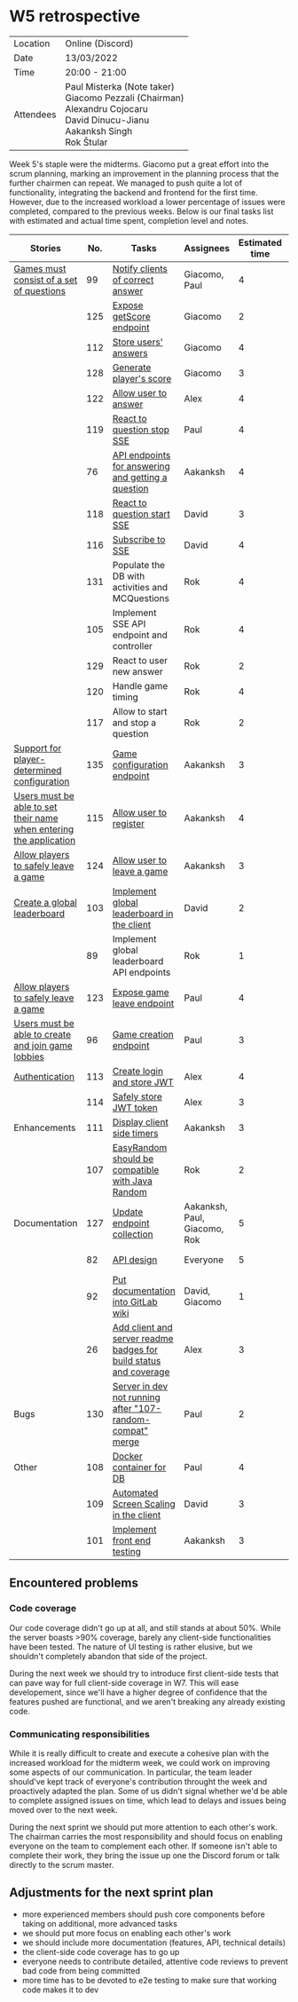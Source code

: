 # W5 retrospective

|   |   |
|---|---|
| Location  | Online (Discord) |
| Date		| 13/03/2022 |
| Time		| 20:00 - 21:00 |
| Attendees	| Paul Misterka (Note taker) <br> Giacomo Pezzali (Chairman)<br> Alexandru Cojocaru <br> David Dinucu-Jianu<br>  Aakanksh Singh<br>Rok Štular |

Week 5's staple were the midterms. Giacomo put a great effort into the scrum planning, marking an improvement in the planning process that the further chairmen can repeat. We managed to push quite a lot of functionality, integrating the backend and frontend for the first time. However, due to the increased workload a lower percentage of issues were completed, compared to the previous weeks. Below is our final tasks list with estimated and actual time spent, completion level and notes.

| Stories                                                                                                                                                                              | No. | Tasks                                                                                                                                                                                | Assignees                    | Estimated time | Time spent | Done   | Notes                                                                                                                                                                                                                                                                                                                                                                                 |
| ------------------------------------------------------------------------------------------------------------------------------------------------------------------------------------ | --- | ------------------------------------------------------------------------------------------------------------------------------------------------------------------------------------ | ---------------------------- | -------------- | ---------- | ------ | ------------------------------------------------------------------------------------------------------------------------------------------------------------------------------------------------------------------------------------------------------------------------------------------------------------------------------------------------------------------------------------- |
| [Games must consist of a set of questions](https://gitlab.ewi.tudelft.nl/cse1105/2021-2022/team-repositories/oopp-group-60/repository-template/-/issues/7)                           | 99  | [Notify clients of correct answer](https://gitlab.ewi.tudelft.nl/cse1105/2021-2022/team-repositories/oopp-group-60/repository-template/-/merge_requests/49)                          | Giacomo, Paul                | 4              | 8          | Yes    | Paul fixed some JPA relationships                                                                                                                                                                                                                                                                                                                                                     |
|                                                                                                                                                                                      | 125 | [Expose getScore endpoint](https://gitlab.ewi.tudelft.nl/cse1105/2021-2022/team-repositories/oopp-group-60/repository-template/-/merge_requests/55)                                  | Giacomo                      | 2              | 2          | Yes    |                                                                                                                                                                                                                                                                                                                                                                                       |
|                                                                                                                                                                                      | 112 | [Store users' answers](https://gitlab.ewi.tudelft.nl/cse1105/2021-2022/team-repositories/oopp-group-60/repository-template/-/merge_requests/63)                                      | Giacomo                      | 4              | 2          | No     |                                                                                                                                                                                                                                                                                                                                                                                       |
|                                                                                                                                                                                      | 128 | [Generate player's score](https://gitlab.ewi.tudelft.nl/cse1105/2021-2022/team-repositories/oopp-group-60/repository-template/-/issues/128)                                          | Giacomo                      | 3              | 0          | No     | [Blocked by #112](https://gitlab.ewi.tudelft.nl/cse1105/2021-2022/team-repositories/oopp-group-60/repository-template/-/issues/112)                                                                                                                                                                                                                                                   |
|                                                                                                                                                                                      | 122 | [Allow user to answer](https://gitlab.ewi.tudelft.nl/cse1105/2021-2022/team-repositories/oopp-group-60/repository-template/-/issues/122)                                             | Alex                         | 4              | 3          | No     |                                                                                                                                                                                                                                                                                                                                                                                       |
|                                                                                                                                                                                      | 119 | [React to question stop SSE](https://gitlab.ewi.tudelft.nl/cse1105/2021-2022/team-repositories/oopp-group-60/repository-template/-/issues/119)                                       | Paul                         | 4              | 0          | No     | Blocked by [#99](https://gitlab.ewi.tudelft.nl/cse1105/2021-2022/team-repositories/oopp-group-60/repository-template/-/issues/99), [#116](https://gitlab.ewi.tudelft.nl/cse1105/2021-2022/team-repositories/oopp-group-60/repository-template/-/issues/116), [#125](https://gitlab.ewi.tudelft.nl/cse1105/2021-2022/team-repositories/oopp-group-60/repository-template/-/issues/125) |
|                                                                                                                                                                                      | 76  | [API endpoints for answering and getting a question](https://gitlab.ewi.tudelft.nl/cse1105/2021-2022/team-repositories/oopp-group-60/repository-template/-/issues/76)                | Aakanksh                     | 4              | 5          | Yes    | Finish-up from W4                                                                                                                                                                                                                                                                                                                                                                     |
|                                                                                                                                                                                      | 118 | [React to question start SSE](https://gitlab.ewi.tudelft.nl/cse1105/2021-2022/team-repositories/oopp-group-60/repository-template/-/issues/118)                                      | David                        | 3              | 0          | No     |                                                                                                                                                                                                                                                                                                                                                                                       |
|                                                                                                                                                                                      | 116 | [Subscribe to SSE](https://gitlab.ewi.tudelft.nl/cse1105/2021-2022/team-repositories/oopp-group-60/repository-template/-/issues/116)                                                 | David                        | 4              | 1          | No     |                                                                                                                                                                                                                                                                                                                                                                                       |
|                                                                                                                                                                                      | 131 | Populate the DB with activities and MCQuestions                                                                                                                                      | Rok                          | 4              | 3          | Review | Awaiting approvals                                                                                                                                                                                                                                                                                                                                                                    |
|                                                                                                                                                                                      | 105 | Implement SSE API endpoint and controller                                                                                                                                            | Rok                          | 4              | 4          | Yes    |                                                                                                                                                                                                                                                                                                                                                                                       |
|                                                                                                                                                                                      | 129 | React to user new answer                                                                                                                                                             | Rok                          | 2              | 0          | No     |                                                                                                                                                                                                                                                                                                                                                                                       |
|                                                                                                                                                                                      | 120 | Handle game timing                                                                                                                                                                   | Rok                          | 4              | 0          | No     |                                                                                                                                                                                                                                                                                                                                                                                       |
|                                                                                                                                                                                      | 117 | Allow to start and stop a question                                                                                                                                                   | Rok                          | 2              | 0          | No     |                                                                                                                                                                                                                                                                                                                                                                                       |
| [Support for player-determined configuration](https://gitlab.ewi.tudelft.nl/cse1105/2021-2022/team-repositories/oopp-group-60/repository-template/-/issues/36)                       | 135 | [Game configuration endpoint](https://gitlab.ewi.tudelft.nl/cse1105/2021-2022/team-repositories/oopp-group-60/repository-template/-/issues/98)                                       | Aakanksh                     | 3              | 3          | No     | [Missing dependency](https://gitlab.ewi.tudelft.nl/cse1105/2021-2022/team-repositories/oopp-group-60/repository-template/-/issues/135)                                                                                                                                                                                                                                                |
| [Users must be able to set their name when entering the application](https://gitlab.ewi.tudelft.nl/cse1105/2021-2022/team-repositories/oopp-group-60/repository-template/-/issues/4) | 115 | [Allow user to register](https://gitlab.ewi.tudelft.nl/cse1105/2021-2022/team-repositories/oopp-group-60/repository-template/-/issues/115)                                           | Aakanksh                     | 4              | 0          | No     | [Blocked by #113](https://gitlab.ewi.tudelft.nl/cse1105/2021-2022/team-repositories/oopp-group-60/repository-template/-/issues/113)                                                                                                                                                                                                                                                   |
| [Allow players to safely leave a game](https://gitlab.ewi.tudelft.nl/cse1105/2021-2022/team-repositories/oopp-group-60/repository-template/-/issues/35)                              | 124 | [Allow user to leave a game](https://gitlab.ewi.tudelft.nl/cse1105/2021-2022/team-repositories/oopp-group-60/repository-template/-/issues/124)                                       | Aakanksh                     | 3              | 0          | No     | [Blocked by #123](https://gitlab.ewi.tudelft.nl/cse1105/2021-2022/team-repositories/oopp-group-60/repository-template/-/issues/123)                                                                                                                                                                                                                                                   |
| [Create a global leaderboard](https://gitlab.ewi.tudelft.nl/cse1105/2021-2022/team-repositories/oopp-group-60/repository-template/-/issues/40)                                       | 103 | [Implement global leaderboard in the client](https://gitlab.ewi.tudelft.nl/cse1105/2021-2022/team-repositories/oopp-group-60/repository-template/-/issues/103)                       | David                        | 2              | 5          | Review |                                                                                                                                                                                                                                                                                                                                                                                       |
|                                                                                                                                                                                      | 89  | Implement global leaderboard API endpoints                                                                                                                                           | Rok                          | 1              | 6          | Yes    | Delayed from W4                                                                                                                                                                                                                                                                                                                                                                       |
| [Allow players to safely leave a game](https://gitlab.ewi.tudelft.nl/cse1105/2021-2022/team-repositories/oopp-group-60/repository-template/-/issues/35)                              | 123 | [Expose game leave endpoint](https://gitlab.ewi.tudelft.nl/cse1105/2021-2022/team-repositories/oopp-group-60/repository-template/-/issues/123)                                       | Paul                         | 4              | 6          | Review |                                                                                                                                                                                                                                                                                                                                                                                       |
| [Users must be able to create and join game lobbies](https://gitlab.ewi.tudelft.nl/cse1105/2021-2022/team-repositories/oopp-group-60/repository-template/-/issues/5)                 | 96  | [Game creation endpoint](https://gitlab.ewi.tudelft.nl/cse1105/2021-2022/team-repositories/oopp-group-60/repository-template/-/issues/96)                                            | Paul                         | 3              | 5          | Yes    | Finish-up from W4                                                                                                                                                                                                                                                                                                                                                                     |
| [Authentication](https://gitlab.ewi.tudelft.nl/cse1105/2021-2022/team-repositories/oopp-group-60/repository-template/-/issues/31)                                                    | 113 | [Create login and store JWT](https://gitlab.ewi.tudelft.nl/cse1105/2021-2022/team-repositories/oopp-group-60/repository-template/-/merge_requests/59)                                | Alex                         | 4              | 5          | Yes    |                                                                                                                                                                                                                                                                                                                                                                                       |
|                                                                                                                                                                                      | 114 | [Safely store JWT token](https://gitlab.ewi.tudelft.nl/cse1105/2021-2022/team-repositories/oopp-group-60/repository-template/-/issues/114)                                           | Alex                         | 3              | 1          | No     |                                                                                                                                                                                                                                                                                                                                                                                       |
| Enhancements                                                                                                                                                                         | 111 | [Display client side timers](https://gitlab.ewi.tudelft.nl/cse1105/2021-2022/team-repositories/oopp-group-60/repository-template/-/issues/111)                                       | Aakanksh                     | 3              | 0          | No     |                                                                                                                                                                                                                                                                                                                                                                                       |
|                                                                                                                                                                                      | 107 | [EasyRandom should be compatible with Java Random](https://gitlab.ewi.tudelft.nl/cse1105/2021-2022/team-repositories/oopp-group-60/repository-template/-/issues/107)                 | Rok                          | 2              | 2          | Yes    | Was reverted as it introduced a bug (see [#130](https://gitlab.ewi.tudelft.nl/cse1105/2021-2022/team-repositories/oopp-group-60/repository-template/-/issues/130))                                                                                                                                                                                                                    |
| Documentation                                                                                                                                                                        | 127 | [Update endpoint collection](https://gitlab.ewi.tudelft.nl/cse1105/2021-2022/team-repositories/oopp-group-60/repository-template/-/issues/127)                                       | Aakanksh, Paul, Giacomo, Rok | 5              | 0          | No     | Up to date, but constantly updated                                                                                                                                                                                                                                                                                                                                                    |
|                                                                                                                                                                                      | 82  | [API design](https://gitlab.ewi.tudelft.nl/cse1105/2021-2022/team-repositories/oopp-group-60/repository-template/-/issues/82)                                                        | Everyone                     | 5              | 5          | No?    | Constantly updated                                                                                                                                                                                                                                                                                                                                                                    |
|                                                                                                                                                                                      | 92  | [Put documentation into GitLab wiki](https://gitlab.ewi.tudelft.nl/cse1105/2021-2022/team-repositories/oopp-group-60/repository-template/-/issues/92)                                | David, Giacomo               | 1              | 0          | No     |                                                                                                                                                                                                                                                                                                                                                                                       |
|                                                                                                                                                                                      | 26  | [Add client and server readme badges for build status and coverage](https://gitlab.ewi.tudelft.nl/cse1105/2021-2022/team-repositories/oopp-group-60/repository-template/-/issues/26) | Alex                         | 3              | 0          | No     |                                                                                                                                                                                                                                                                                                                                                                                       |
| Bugs                                                                                                                                                                                 | 130 | [Server in dev not running after "107-random-compat" merge](https://gitlab.ewi.tudelft.nl/cse1105/2021-2022/team-repositories/oopp-group-60/repository-template/-/issues/130)        | Paul                         | 2              | 2          | Yes    |                                                                                                                                                                                                                                                                                                                                                                                       |
| Other                                                                                                                                                                                | 108 | [Docker container for DB](https://gitlab.ewi.tudelft.nl/cse1105/2021-2022/team-repositories/oopp-group-60/repository-template/-/issues/108)                                          | Paul                         | 4              | 4          | Yes    |                                                                                                                                                                                                                                                                                                                                                                                       |
|                                                                                                                                                                                      | 109 | [Automated Screen Scaling in the client](https://gitlab.ewi.tudelft.nl/cse1105/2021-2022/team-repositories/oopp-group-60/repository-template/-/issues/109)                           | David                        | 3              | 4          | Yes    |                                                                                                                                                                                                                                                                                                                                                                                       |
|                                                                                                                                                                                      | 101 | [Implement front end testing](https://gitlab.ewi.tudelft.nl/cse1105/2021-2022/team-repositories/oopp-group-60/repository-template/-/issues/101)                                      | Aakanksh                     | 3              | 0          | No     | Delayed from W4                                                                                                                                                                                                                                                                                                                                                                       |

## Encountered problems

### Code coverage
Our code coverage didn't go up at all, and still stands at about 50%. While the server boasts >90% coverage, barely any client-side functionalities have been tested. The nature of UI testing is rather elusive, but we shouldn't completely abandon that side of the project.

During the next week we should try to introduce first client-side tests that can pave way for full client-side coverage in W7. This will ease developement, since we'll have a higher degree of confidence that the features pushed are functional, and we aren't breaking any already existing code. 

### Communicating responsibilities
While it is really difficult to create and execute a cohesive plan with the increased workload for the midterm week, we could work on improving some aspects of our communication. In particular, the team leader should've kept track of everyone's contribution throught the week and proactively adapted the plan. Some of us didn't signal whether we'd be able to complete assigned issues on time, which lead to delays and issues being moved over to the next week.

During the next sprint we should put more attention to each other's work. The chairman carries the most responsibility and should focus on enabling everyone on the team to complement each other. If someone isn't able to complete their work, they bring the issue up one the Discord forum or talk directly to the scrum master.

## Adjustments for the next sprint plan
- more experienced members should push core components before taking on additional, more advanced tasks
- we should put more focus on enabling each other's work
- we should include more documentation (features, API, technical details)
- the client-side code coverage has to go up
- everyone needs to contribute detailed, attentive code reviews to prevent bad code from being committed
- more time has to be devoted to e2e testing to make sure that working code makes it to dev